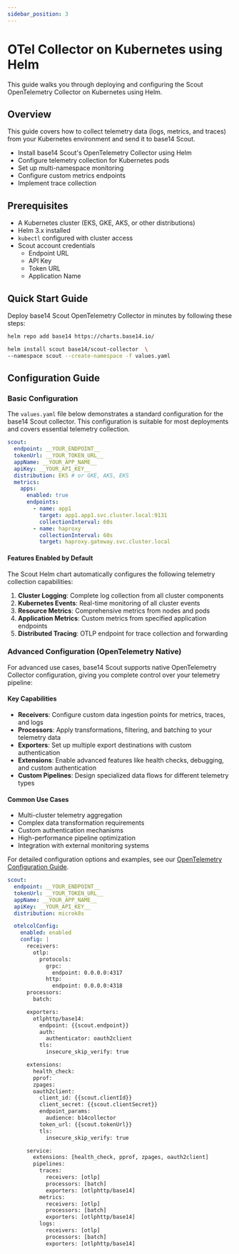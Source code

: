 ```yaml
---
sidebar_position: 3
---
```


# OTel Collector on Kubernetes using Helm

This guide walks you through deploying and configuring the Scout OpenTelemetry
Collector on Kubernetes using Helm.

## Overview

This guide covers how to collect telemetry data (logs, metrics, and traces)
from your Kubernetes environment and send it to base14 Scout.

- Install base14 Scout's OpenTelemetry Collector using Helm
- Configure telemetry collection for Kubernetes pods
- Set up multi-namespace monitoring
- Configure custom metrics endpoints
- Implement trace collection

## Prerequisites

- A Kubernetes cluster (EKS, GKE, AKS, or other distributions)
- Helm 3.x installed
- `kubectl` configured with cluster access
- Scout account credentials
  - Endpoint URL
  - API Key
  - Token URL
  - Application Name

## Quick Start Guide

Deploy base14 Scout OpenTelemetry Collector in minutes by following these steps:

```bash
helm repo add base14 https://charts.base14.io/
```

```bash
helm install scout base14/scout-collector  \
--namespace scout --create-namespace -f values.yaml
```

## Configuration Guide

### Basic Configuration

The `values.yaml` file below demonstrates a standard configuration for the base14
Scout collector. This configuration is suitable for most deployments and
covers essential telemetry collection.

```yaml title="values.yaml"
scout:
  endpoint: __YOUR_ENDPOINT__
  tokenUrl: __YOUR_TOKEN_URL__
  appName: __YOUR_APP_NAME__
  apiKey: __YOUR_API_KEY__
  distribution: EKS # or GKE, AKS, EKS
  metrics:
    apps:
      enabled: true
      endpoints:
        - name: app1
          target: app1.app1.svc.cluster.local:9131
          collectionInterval: 60s
        - name: haproxy
          collectionInterval: 60s
          target: haproxy.gateway.svc.cluster.local
```

#### Features Enabled by Default

The Scout Helm chart automatically configures the following telemetry
collection capabilities:

1. **Cluster Logging**: Complete log collection from all cluster components
2. **Kubernetes Events**: Real-time monitoring of all cluster events
3. **Resource Metrics**: Comprehensive metrics from nodes and pods
4. **Application Metrics**: Custom metrics from specified application endpoints
5. **Distributed Tracing**: OTLP endpoint for trace collection and forwarding

### Advanced Configuration (OpenTelemetry Native)

For advanced use cases, base14 Scout supports native OpenTelemetry Collector
configuration, giving you complete control over your telemetry pipeline:

#### Key Capabilities

- **Receivers**:
  Configure custom data ingestion points for metrics, traces, and logs
- **Processors**:
  Apply transformations, filtering, and batching to your telemetry data
- **Exporters**: Set up multiple export destinations with custom authentication
- **Extensions**:
  Enable advanced features like health checks, debugging, and custom authentication
- **Custom Pipelines**: Design specialized data flows for different telemetry types

#### Common Use Cases

- Multi-cluster telemetry aggregation
- Complex data transformation requirements
- Custom authentication mechanisms
- High-performance pipeline optimization
- Integration with external monitoring systems

For detailed configuration options and examples,
see our [OpenTelemetry Configuration Guide](/otelcol-config/otelcol-config.md).

```yaml
scout:
  endpoint: __YOUR_ENDPOINT__
  tokenUrl: __YOUR_TOKEN_URL__
  appName: __YOUR_APP_NAME__
  apiKey: __YOUR_API_KEY__
  distribution: microk8s

  otelcolConfig:
    enabled: enabled
    config: |
      receivers:
        otlp:
          protocols:
            grpc:
              endpoint: 0.0.0.0:4317
            http:
              endpoint: 0.0.0.0:4318
      processors:
        batch:

      exporters:
        otlphttp/base14:
          endpoint: {{scout.endpoint}}
          auth:
            authenticator: oauth2client
          tls:
            insecure_skip_verify: true

      extensions:
        health_check:
        pprof:
        zpages:
        oauth2client:
          client_id: {{scout.clientId}}
          client_secret: {{scout.clientSecret}}
          endpoint_params:
            audience: b14collector
          token_url: {{scout.tokenUrl}}
          tls:
            insecure_skip_verify: true

      service:
        extensions: [health_check, pprof, zpages, oauth2client]
        pipelines:
          traces:
            receivers: [otlp]
            processors: [batch]
            exporters: [otlphttp/base14]
          metrics:
            receivers: [otlp]
            processors: [batch]
            exporters: [otlphttp/base14]
          logs:
            receivers: [otlp]
            processors: [batch]
            exporters: [otlphttp/base14]
```
